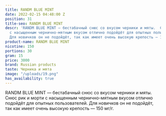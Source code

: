 ```yaml
---
title: RANDM BLUE MINT
date: 2022-02-15 04:48:00 Z
position: 31
title-seo: RANDM BLUE MINT
descr: 'RANDM BLUE MINT — бестабачный снюс со вкусом черники и мяты.  Снюс рик и морти
  с насыщенным чернично-мятным вкусом отлично подойдёт для опытных пользователей.
  Для новичков он не подойдёт, так как имеет очень высокую крепость — 150 мг/г. '
product-name: RANDM BLUE MINT
nicotine: 150
portions: 30
gram: 15
price: 3000
brand: Russian products
taste: Черника и мята
image: "/uploads/19.png"
has_availability: true
---
```


RANDM BLUE MINT — бестабачный снюс со вкусом черники и мяты.  Снюс рик и морти с насыщенным чернично-мятным вкусом отлично подойдёт для опытных пользователей. Для новичков он не подойдёт, так как имеет очень высокую крепость — 150 мг/г. 